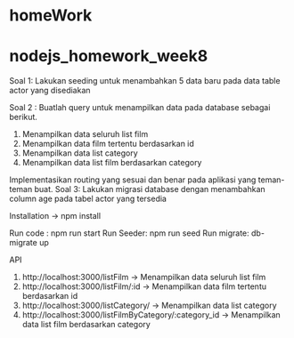 # homeWork
# nodejs_homework_week8
Soal 1: Lakukan seeding untuk menambahkan 5 data baru pada data table actor yang
disediakan

Soal 2 : Buatlah query untuk menampilkan data pada database sebagai berikut.
1. Menampilkan data seluruh list film
2. Menampilkan data film tertentu berdasarkan id
3. Menampilkan data list category
4. Menampilkan data list film berdasarkan category

Implementasikan routing yang sesuai dan benar pada aplikasi yang teman-teman buat.
Soal 3: Lakukan migrasi database dengan menambahkan column age pada tabel actor yang
tersedia

Installation -> npm install

Run code : npm run start
Run Seeder: npm run seed
Run migrate: db-migrate up

API
1. http://localhost:3000/listFilm -> Menampilkan data seluruh list film
2. http://localhost:3000/listFilm/:id -> Menampilkan data film tertentu berdasarkan id
3. http://localhost:3000/listCategory/ -> Menampilkan data list category
4. http://localhost:3000/listFilmByCategory/:category_id -> Menampilkan data list film berdasarkan category
